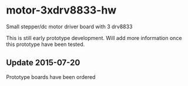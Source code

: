 # motor-3xdrv8833-hw
Small stepper/dc motor driver board with 3 drv8833

This is still early prototype development. Will add more information once this prototype have been tested.

## Update 2015-07-20
Prototype boards have been ordered
